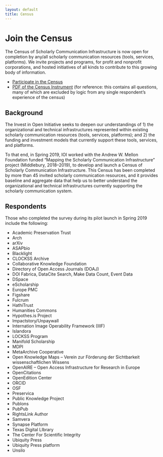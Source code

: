 ```yaml
---
layout: default
title: Census
---
```


# Join the Census
The Census of Scholarly Communication Infrastructure is now open for completion by any/all scholarly communication resources (tools, services, platforms). We invite projects and programs, for profit and nonprofit corporations, and hosted initiatives of all kinds to contribute to this growing body of information.
*   [Participate in the Census](https://www.surveymonkey.com/r/Census2019)
*   [PDF of the Census Instrument](https://educopia.org/wp-content/uploads/2019/05/Census_2019_Open05132019.pdf) (for reference: this contains all questions, many of which are excluded by logic from any single respondent’s experience of the census)

## Background
The Invest in Open Initiative seeks to deepen our understandings of 1) the organizational and technical infrastructures represented within existing scholarly communication resources (tools, services, platforms); and 2) the funding and investment models that currently support these tools, services, and platforms.

To that end, in Spring 2019, IOI worked with the Andrew W. Mellon Foundation funded “Mapping the Scholarly Communication Infrastructure” project (Middlebury, 2018&ndash;2019), to develop and launch a Census of Scholarly Communication Infrastructure. This Census has been completed by more than 45 invited scholarly communication resources, and it provides baseline and aggregate data that help us to better understand the organizational and technical infrastructures currently supporting the scholarly communication system.

## Respondents
Those who completed the survey during its pilot launch in Spring 2019 include the following:
*   Academic Preservation Trust
*   Arch
*   arXiv
*   ASAPbio
*   Blacklight
*   CLOCKSS Archive
*   Collaborative Knowledge Foundation
*   Directory of Open Access Journals (DOAJ)
*   DOI Fabrica, DataCite Search, Make Data Count, Event Data
*   DSpace
*   eScholarship
*   Europe PMC
*   Figshare
*   Fulcrum
*   HathiTrust
*   Humanities Commons
*   Hypothes.is Project
*   Impactstory/Unpaywall
*   Internation Image Operability Framework (IIIF)
*   Islandora
*   LOCKSS Program
*   Manifold Scholarship
*   MDPI
*   MetaArchive Cooperative
*   Open Knowledge Maps – Verein zur Förderung der Sichtbarkeit wissenschaftlichen Wissens
*   OpenAIRE – Open Access Infrastructure for Research in Europe
*   OpenCitations
*   OpenEdition Center
*   ORCID
*   OSF
*   Preservica
*   Public Knowledge Project
*   Publons
*   PubPub
*   RightsLink Author
*   Samvera
*   Synapse Platform
*   Texas Digital LIbrary
*   The Center For Scientific Integrity
*   Ubiquity Press
*   Ubiquity Press platform
*   Unsilo
